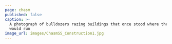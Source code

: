 ```yaml
---
page: chasm
published: false
caption: >-
  A photograph of bulldozers razing buildings that once stood where the highway
  would run
image_url: images/ChasmSS_Construction1.jpg
---
```

